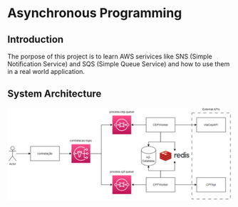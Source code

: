 # Asynchronous Programming 

## Introduction
The porpose of this project is to learn AWS serivices like SNS (Simple Notification Service) and SQS (Simple Queue Service) and how to use them in a real world application.

## System Architecture
![System Architecture](docs/system-architecture.png)